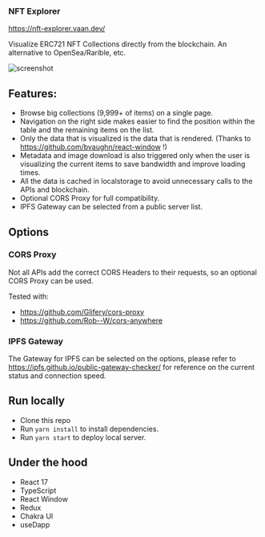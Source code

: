 ### NFT Explorer

https://nft-explorer.vaan.dev/

Visualize ERC721 NFT Collections directly from the blockchain. An alternative to OpenSea/Rarible, etc.

![screenshot](https://raw.githubusercontent.com/ivanm/nft-explorer/main/misc/screenshot1.png)

## Features:

- Browse big collections (9,999+ of items) on a single page.
- Navigation on the right side makes easier to find the position within the table and the remaining items on the list.
- Only the data that is visualized is the data that is rendered. (Thanks to https://github.com/bvaughn/react-window !)
- Metadata and image download is also triggered only when the user is visualizing the current items to save bandwidth and improve loading times.
- All the data is cached in localstorage to avoid unnecessary calls to the APIs and blockchain.
- Optional CORS Proxy for full compatibility.
- IPFS Gateway can be selected from a public server list. 

## Options

### CORS Proxy

Not all APIs add the correct CORS Headers to their requests, so an optional CORS Proxy can be used.

Tested with:
- https://github.com/Glifery/cors-proxy
- https://github.com/Rob--W/cors-anywhere

### IPFS Gateway

The Gateway for IPFS can be selected on the options, please refer to https://ipfs.github.io/public-gateway-checker/ for reference on the current status and connection speed.

## Run locally

- Clone this repo
- Run `yarn install` to install dependencies.
- Run `yarn start` to deploy local server.

## Under the hood

- React 17
- TypeScript 
- React Window
- Redux
- Chakra UI 
- useDapp
